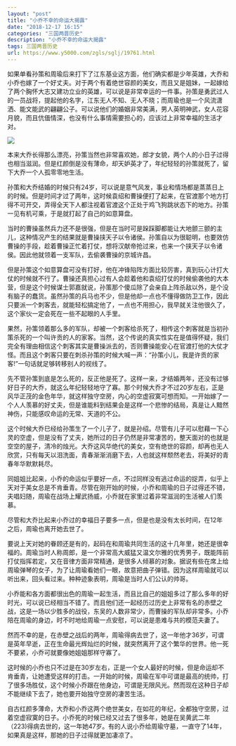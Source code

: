```yaml
---
layout: "post"
title: "小乔不幸的命运大揭露"
date: "2018-12-17 16:15"
categories: "三国两晋历史"
description: "小乔不幸的命运大揭露"
tags: 三国两晋历史
url: https://www.y5000.com/zgls/sglj/19761.html
---
```






如果单看孙策和周瑜后来打下了江东基业这方面，他们确实都是少年英雄，大乔和小乔也嫁了一个好丈夫。对于两个有着绝世容颜的美女，而且又是姐妹，一起嫁给了两个胸怀大志又建功立业的英雄，可以说是非常幸运的一件事。孙策是勇武过人的一员战将，提起他的名字，江东无人不知、无人不晓；而周瑜也是一个风流潇洒、能文能武的翩翩公子。可以说他们的婚姻非常美满，男人英明神武，女人花容月貌，而且伉偭情深，也没有什么事情需要担心的，应该过上非常幸福的生活才对。

![](https://img.y5000.com/uploads/allimg/170426/6-1F426100232344.jpg)

本来大乔长得那么漂亮，孙策当然也非常喜欢她，郎才女貌，两个人的小日子过得也相当滋润。但是红颜倒是没有薄命，却天妒英才了，年纪轻轻的孙策就死了，留下大乔一个人孤零零地生活。

孙策和大乔结婚的时候只有24岁，可以说是意气风发，事业和情场都是蒸蒸日上的时候。但是时间才过了两年，这时候袁绍和曹操便打了起来，在官渡那个地方打得不可开交，弄得全天下人都注视着官渡这个正处于鸡飞狗跳状态下的地方。孙策一见有机可乘，于是就打起了自己的如意算盘。

当时的曹操虽然兵力还不是很强，但是在当时可是跺踩脚都能让大地颤三颤的主儿，这种情况产生的结果就是曹操挟天子以令诸侯。孙策自以为很聪明，也要效仿曹操的手段，趁着曹操正忙着打仗，想将汉献帝抢过来，也来一个挟天子以令诸侯。因此他就领着一支军队，去偷袭曹操的京城许昌。

但是孙策这个如意算盘可没有打好，他在冲锋陷阵方面比较厉害，真到玩心计打大仗的时候就不行了。曹操还真担心过有人会趁着他和袁绍打仗的时候偷袭他的大本营，但是这个时候谋士郭嘉就说，孙策那个傻瓜除了会亲自上阵杀敌以外，是个没有脑子的蠢货。虽然孙策的兵马也不少，但是他却一点也不懂得做防卫工作，因此只要派一个刺客去，就能轻松搞定他了，一点也不用担心，我早就关注他很久了，这个家伙一定会死在一些不起眼的人手里。

果然，孙策领着那么多的军队，却被一个刺客给杀死了，相传这个刺客就是当初孙策杀死的一个叫许贡的人的家客。当然，这个传说的真实性实在是值得怀疑，我们完全有理由相信这个刺客其实是曹操派去的，否则曹操能安心在官渡打他的大仗才怪。而且这个刺客只要在刺杀孙策的时候大喊一声：“孙策小儿，我是许贡的家客!”一句话就足够转移别人的视线了。

先不管孙策到底是怎么死的，反正他是死了。这样一来，才结婚两年，还没有过够好日子的大乔，就这么年纪轻轻地守了寡。那个时候大乔才不过20岁左右，正是风华正茂的金色年华，就这样独守空房，内心的空虚寂寞可想而知。一开始嫁了一个人人羡慕的好丈夫，但是谁能料到结果会是这样一个悲惨的结局，真是让人黯然神伤，只能感叹命运的无常、天道的不公。

这个时候大乔巳经给孙策生了一个儿子了，就是孙绍。尽管有儿子可以慰藉一下心灵的空虚，但是没有了丈夫，她所过的日子仍然是非常凄苦的，整天面对的也就是空空的屋子，清冷的烛光。大乔这风华绝代的美女，空有绝世的容颜，却再也无人欣赏，只有每天以泪洗面，青春渐渐消磨下去，人也就这样颓然老去，将美好的青春年华默默耗尽。

同姐姐比起来，小乔的命运似乎要好一点，不过同样没有逃过命运的捉弄，似乎上天对于美女总是不肯垂青。尽管在刚开始的时候，小乔和周瑜的日子过得还不错，夫唱妇随，周瑜在战场上耀武扬威，小乔就在家里过着非常滋润的生活被人们羡慕。

尽管和大乔比起来小乔过的幸福日子要多一点，但是也是没有太长时间，在12年之后，周瑜也离开她去世了。

要说上天对她的眷顾还是有的，起码在和周瑜共同生活的这十几年里，她还是很幸福的。周瑜当时人称周郎，是一个非常高大威猛又温文尔雅的优秀男子，既能阵前打仗指挥若定，又在音律方面非常精通，是很多人倾慕的对象。据说有些在席上给周瑜弹琴的女子，为了让周瑜看她们一眼，故意把曲子弹错。因为这样周瑜就可以听出来，回头看过来。种种迹象表明，周瑜是当时人们公认的帅哥。

小乔能和各方面都很出色的周瑜一起生活，而且比自己的姐姐多过了那么多年的好时光，可以说已经相当不错了。而且他们还一起经历过历史上非常有名的赤壁之战，这是一场以少胜多的战役，东吴的人数非常少，而曹操的军队却非常多。小乔陪在周瑜的身边，时不时地给周瑜一点安慰，可以说是患难与共的模范夫妻了。

然而不幸的是，在赤壁之战后的两年，周瑜得病去世了，这一年他才36岁，可谓是英年早逝，正在生命最光辉灿烂的时候，就突然离开了这个繁华的世界。他一死不要紧，小乔可就要像她姐姐那样守寡了。

这时候的小乔也只不过是在30岁左右，正是一个女人最好的时候，但是命运却不肯垂青，让她遭受这样的打击。一开始的时候，周瑜在军中可谓是最高的统帅，打了很多场胜仗，这个时候小乔跟在他身边，可谓是无限风光。然而现在这种日子却不能继续下去了，她也要开始独守空房的凄苦生活。

自古红颜多薄命，大乔和小乔这两个绝世美女，在如花的年纪，全都独守空房，过着空虚寂寞的日子。小乔死的时候已经又过去了很多年，她是在吴黄武二年（223)得病去世的，这一年她47岁。有的人说小乔给周瑜守墓，一直守了14年，如果真是这样，那她的日子过得就更加凄凉了。
